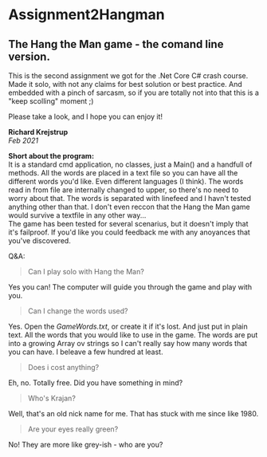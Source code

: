 # Assignment2Hangman
## The Hang the Man game - the comand line version.

This is the second assignment we got for the .Net Core C# crash course.
Made it solo, with not any claims for best solution or best practice.
And embedded with a pinch of sarcasm, so if you are totally not into that
this is a "keep scolling" moment ;)

Please take a look, and I hope you can enjoy it!

**Richard Krejstrup**
<br>
*Feb 2021*


**Short about the program:**<br>
It is a standard cmd application, no classes, just a Main() and a handfull of methods.
All the words are placed in a text file so you can have all the different words
you'd like. Even different languages (I think). The words read in from file are internally
changed to upper, so there's no need to worry about that. The words is separated
with linefeed and I havn't tested anything other than that. I don't even reccon that
the Hang the Man game would survive a textfile in any other way...<br>
The game has been tested for several scenarius, but it doesn't imply that it's failproof.
If you'd like you could feedback me with any anoyances that you've discovered.

Q&A:
>Can I play solo with Hang the Man?

Yes you can! The computer will guide you through the game and play with you.

>Can I change the words used?

Yes. Open the *GameWords.txt*, or create it if it's lost. And just put in plain
text. All the words that you would like to use in the game. The words are put into
a growing Array ov strings so I can't really say how many words that you can have.
I beleave a few hundred at least.

>Does i cost anything?

Eh, no. Totally free. Did you have something in mind?

>Who's Krajan?

Well, that's an old nick name for me. That has stuck with me since like 1980.

>Are your eyes really green?

No! They are more like grey-ish - who are you?

